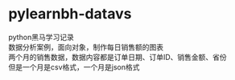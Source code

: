 # pylearnbh-datavs
python黑马学习记录 \
数据分析案例，面向对象，制作每日销售额的图表 \
两个月的销售数据，数据内容都是订单日期、订单ID、销售金额、省份 \
但是一个月是csv格式，一个月是json格式
